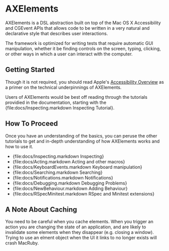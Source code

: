 # AXElements

AXElements is a DSL abstraction built on top of the Mac OS X
Accessibility and CGEvent APIs that allows code to be written in a
very natural and declarative style that describes user interactions.

The framework is optimized for writing tests that require automatic
GUI manipulation, whether it be finding controls on the screen,
typing, clicking, or other ways in which a user can interact with the
computer.

## Getting Started

Though it is not required, you should read Apple's
[Accessibility Overview](http://developer.apple.com/library/mac/#documentation/Accessibility/Conceptual/AccessibilityMacOSX/OSXAXModel/OSXAXmodel.html)
as a primer on the technical underpinnings of AXElements.

Users of AXElements would be best off reading through the tutorials
providied in the documentation, starting with the
{file:docs/Inspecting.markdown Inspecting Tutorial}.

## How To Proceed

Once you have an understanding of the basics, you can peruse the other
tutorials to get and in-depth understanding of how AXElements works
and how to use it.

* {file:docs/Inspecting.markdown Inspecting}
* {file:docs/Acting.markdown Acting and other macros}
* {file:docs/KeyboardEvents.markdown Keyboard manipulation}
* {file:docs/Searching.markdown Searching}
* {file:docs/Notifications.markdown Notifications}
* {file:docs/Debugging.markdown Debugging Problems}
* {file:docs/NewBehaviour.markdown Adding Behaviour}
* {file:docs/RSpecMinitest.markdown RSpec and Minitest extensions}

## A Note About Caching

You need to be careful when you cache elements. When you trigger an
action you are changing the state of an application, and are likely to
invalidate some elements when they disappear (e.g. closing a
window). Trying to use an elment object when the UI it links to no
longer exists will crash MacRuby.
